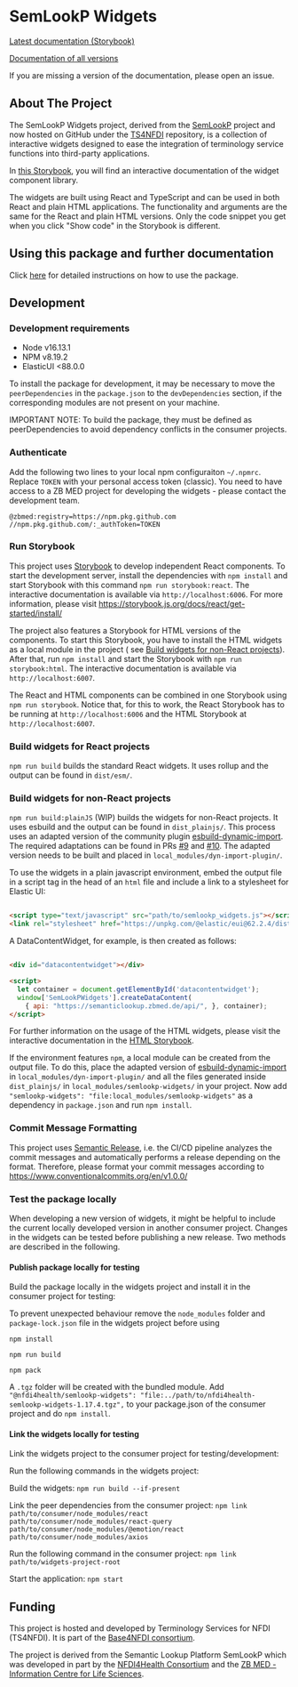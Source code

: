 # SemLookP Widgets

[Latest documentation (Storybook)](https://nfdi4health.github.io/semlookp-widgets/latest/)

[Documentation of all versions](https://nfdi4health.github.io/semlookp-widgets/)

If you are missing a version of the documentation, please open an issue.

## About The Project

The SemLookP Widgets project, derived from the [SemLookP](https://semanticlookup.zbmed.de/) project and now hosted on
GitHub under the [TS4NFDI](https://github.com/ts4nfdi) repository, is a collection of interactive widgets designed to
ease the integration of terminology service functions into third-party applications.

In [this Storybook](https://nfdi4health.github.io/semlookp-widgets/), you will find an interactive documentation of the
widget component library.

The widgets are built using React and TypeScript and can be used in both React and plain HTML applications. The
functionality and arguments are the same for the React and plain HTML versions. Only the code snippet you get when you
click "Show code" in the Storybook is different.

## Using this package and further documentation

Click [here](https://nfdi4health.github.io/semlookp-widgets/latest/) for detailed instructions on how to use the
package.

## Development

### Development requirements

- Node v16.13.1
- NPM v8.19.2
- ElasticUI <88.0.0

To install the package for development, it may be necessary to move the `peerDependencies` in the `package.json` to
the `devDependencies` section, if the corresponding modules are not present on your machine.

IMPORTANT NOTE:  To build the package, they must be defined as peerDependencies to avoid dependency conflicts in the
consumer projects.

### Authenticate

Add the following two lines to your local npm configuraiton `~/.npmrc`. Replace `TOKEN` with your personal access
token (classic). You need to have access to a ZB MED project for developing the widgets - please contact the development
team.

```
@zbmed:registry=https://npm.pkg.github.com
//npm.pkg.github.com/:_authToken=TOKEN
```

### Run Storybook

This project uses [Storybook](https://storybook.js.org/) to develop independent React components. To start the
development server, install the dependencies with `npm install` and start Storybook with this
command `npm run storybook:react`. The interactive documentation is available via `http://localhost:6006`. For more
information, please visit https://storybook.js.org/docs/react/get-started/install/

The project also features a Storybook for HTML versions of the components. To start this Storybook, you have to install
the HTML widgets as a local module in the project (
see [Build widgets for non-React projects](#build-widgets-for-non-react-projects)). After that, run `npm install` and
start the Storybook with `npm run storybook:html`. The interactive documentation is available
via `http://localhost:6007`.

The React and HTML components can be combined in one Storybook using `npm run storybook`. Notice that, for this to work,
the React Storybook has to be running at `http://localhost:6006` and the HTML Storybook at `http://localhost:6007`.

### Build widgets for React projects

`npm run build` builds the standard React widgets. It uses rollup and the output can be found in `dist/esm/`.

### Build widgets for non-React projects

`npm run build:plainJS` (WIP) builds the widgets for non-React projects. It uses esbuild and the output can be found
in `dist_plainjs/`. This process uses an adapted version of the community
plugin [esbuild-dynamic-import](https://github.com/RTVision/esbuild-dynamic-import). The required adaptations can be
found in PRs [#9](https://github.com/RTVision/esbuild-dynamic-import/pull/9)
and [#10](https://github.com/RTVision/esbuild-dynamic-import/pull/10). The adapted version needs to be built and placed
in `local_modules/dyn-import-plugin/`.

To use the widgets in a plain javascript environment, embed the output file in a script tag in the head of an `html`
file and include a link to a stylesheet for Elastic UI:

```html

<script type="text/javascript" src="path/to/semlookp_widgets.js"></script>
<link rel="stylesheet" href="https://unpkg.com/@elastic/eui@62.2.4/dist/eui_theme_light.css">
```

A DataContentWidget, for example, is then created as follows:

```html

<div id="datacontentwidget"></div>

<script>
  let container = document.getElementById('datacontentwidget');
  window['SemLookPWidgets'].createDataContent(
    { api: "https://semanticlookup.zbmed.de/api/", }, container);
</script>
```

For further information on the usage of the HTML widgets, please visit the interactive documentation in
the [HTML Storybook](#run-storybook).

If the environment features `npm`, a local module can be created from the output file. To do this, place the adapted
version of [esbuild-dynamic-import](https://github.com/RTVision/esbuild-dynamic-import)
in `local_modules/dyn-import-plugin/` and all the files generated inside `dist_plainjs/`
in `local_modules/semlookp-widgets/` in your project. Now
add `"semlookp-widgets": "file:local_modules/semlookp-widgets"` as a dependency in `package.json` and run `npm install`.

### Commit Message Formatting

This project uses [Semantic Release](https://semantic-release.gitbook.io/semantic-release/), i.e. the CI/CD pipeline
analyzes the commit messages and automatically performs a release depending on the format. Therefore, please format your
commit messages according to https://www.conventionalcommits.org/en/v1.0.0/

### Test the package locally

When developing a new version of widgets, it might be helpful to include the current locally developed version in
another consumer project. Changes in the widgets can be tested before publishing a new release. Two methods are
described in the following.

#### Publish package locally for testing

Build the package locally in the widgets project and install it in the consumer project for testing:

To prevent unexpected behaviour remove the `node_modules` folder and `package-lock.json` file in the widgets project
before using

```npm install```

```npm run build```

```npm pack```

A `.tgz` folder will be created with the bundled module.
Add `"@nfdi4health/semlookp-widgets": "file:../path/to/nfdi4health-semlookp-widgets-1.17.4.tgz",` to your package.json
of the consumer project and do `npm install`.

#### Link the widgets locally for testing

Link the widgets project to the consumer project for testing/development:

Run the following commands in the widgets project:

Build the widgets: ```npm run build --if-present```

Link the peer dependencies from the consumer
project: ```npm link path/to/consumer/node_modules/react path/to/consumer/node_modules/react-query path/to/consumer/node_modules/@emotion/react path/to/consumer/node_modules/axios```

Run the following command in the consumer project: ```npm link path/to/widgets-project-root```

Start the application: ```npm start```

## Funding

This project is hosted and developed by Terminology Services for NFDI (TS4NFDI). It is part of the [Base4NFDI
consortium](https://base4nfdi.de/).

The project is derived from the Semantic Lookup Platform SemLookP which was developed in part by the [NFDI4Health
Consortium](www.nfdi4health.de) and the [ZB MED - Information Centre for Life Sciences](https://www.zbmed.de/en/).
